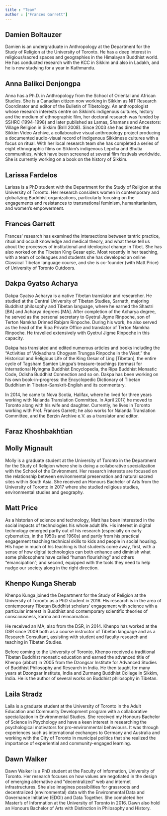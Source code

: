 ```yaml
---
title : "Team"
author : ["Frances Garrett"]
---
```

## Damien Boltauzer

Damien is an undergraduate in Anthropology at the Department for the Study of Religion at the University of Toronto. He has a deep interest in religious/sacred spaces and geographies in the Himalayan Buddhist world. He has conducted research with the KCC in Sikkim and also in Ladakh, and he is now studying for a year in Kathmandu.

## Anna Balikci Denjongpa

Anna has a Ph.D. in Anthropology from the School of Oriental and African Studies. She is a Canadian citizen now working in Sikkim as NIT Research Coordinator and editor of the Bulletin of Tibetology. An anthropologist whose research interests centre on Sikkim’s indigenous cultures, history and the medium of ethnographic film, her doctoral research was funded by SSHRC (1994-1998) and later published as Lamas, Shamans and Ancestors: Village Religion in Sikkim (Brill 2008). Since 2003 she has directed the Sikkim Video Archive, a collaborative visual anthropology project producing a documented audio-visual record of indigenous Sikkimese cultures with a focus on ritual. With her local research team she has completed a series of eight ethnographic films on Sikkim’s indigenous Lepcha and Bhutia communities, which have been screened at several film festivals worldwide. She is currently working on a book on the history of Sikkim.

## Larissa Fardelos

Larissa is a PhD student with the Department for the Study of Religion at the University of Toronto. Her research considers women in contemporary and globalizing Buddhist organizations, particularly focusing on the engagements and resistances to transnational feminism, humanitarianism, and women’s empowerment.

## Frances Garrett

Frances' research has examined the intersections between tantric practice, ritual and occult knowledge and medical theory, and what these tell us about the processes of institutional and ideological change in Tibet. She has also worked on the Tibetan King Gesar epic. Most recently in her teaching, with a team of colleagues and students she has developed an online Classical Tibetan language course, and she is co-founder (with Matt Price) of University of Toronto Outdoors.

## Dakpa Gyatso Acharya

Dakpa Gyatso Acharya is a native Tibetan translator and researcher. He studied at the Central University of Tibetan Studies, Sarnath, majoring Buddhist philosophy and Tibetan language, where he earned the Shastri [BA] and Acharya degrees [MA]. After completion of the Acharya degree, he served as the personal secretary to Gyetrul Jigme Rinpoche, son of Terton Namkha Drimed Rabjam Rinpoche. During his work, he also served as the head of the Ripa Private Office and translator of Terton Namkha Rinpoche. He travelled extensively with Gyetrul Jigme Rinpoche in this capacity.

Dakpa has translated and edited numerous articles and books including the “Activities of Vidyadhara Chogyam Trungpa Rinpoche in the West,” the Historical and Religious Life of the King Gesar of Ling [Tibetan], the entire cycle of Tagsham Samten Lingpa’s treasure-teachings (termas) for International Nyingma Buddhist Encyclopedia, the Ripa Buddhist Monastic Code, Odisha Buddhist Connection and so on. Dakpa has been working on his own book-in-progress: the Encyclopedic Dictionary of Tibetan Buddhism in Tibetan-Sanskrit-English and its commentary.

In 2014, he came to Nova Scotia, Halifax, where he lived for three years working with Nalanda Translation Committee. In April 2017, he moved to Toronto along with his wife and daughter. Currently, he lives in Toronto working with Prof. Frances Garrett; he also works for Nalanda Translation Committee, and the Berzin Archive e.V. as a translator and editor.

## Faraz Khoshbakhtian


## Molly Mignault

Molly is a graduate student at the University of Toronto in the Department for the Study of Religion where she is doing a collaborative specialization with the School of the Environment. Her research interests are focused on the relationship between environmental preservation and natural sacred sites within South Asia. She received an Honours Bachelor of Arts from the University of Toronto in 2017 where she studied religious studies, environmental studies and geography.

## Matt Price

As a historian of science and technology, Matt has been interested in the social impacts of technologies his whole adult life. His interest in digital technology emerged partly out of his research (especially on early cybernetics, in the 1950s and 1960s) and partly from his practical engagement teaching technical skills to kids and people in social housing. HIs hope in much of his teaching is that students come away, first, with a sense of how digital technologies can both enhance and diminish what some philosophers have called “human flourishing” and others “emancipation”; and second, equipped with the tools they need to help nudge our society along in the right direction.

## Khenpo Kunga Sherab

Khenpo Kunga joined the Department for the Study of Religion at the University of Toronto as a PhD student in 2016. His research is in the area of contemporary Tibetan Buddhist scholars’ engagement with science with a particular interest in Buddhist and contemporary scientific theories of consciousness, karma and reincarnation.

He received an MA, also from the DSR, in 2014. Khenpo has worked at the DSR since 2009 both as a course instructor of Tibetan language and as a Research Consultant, assisting with student and faculty research and teaching in Tibetan Studies.

Before coming to the University of Toronto, Khenpo received a traditional Tibetan Buddhist monastic education and earned the advanced title of Khenpo (abbot) in 2005 from the Dzongsar Institute for Advanced Studies of Buddhist Philosophy and Research in India. He then taught for many years at Dzongsar Institute, India and Zurmang Buddhist College in Sikkim, India. He is the author of several works on Buddhist philosophy in Tibetan.

## Laila Stradz

Laila is a graduate student at the University of Toronto in the Adult Education and Community Development program with a collaborative specialization in Environmental Studies. She received my Honours Bachelor of Science in Psychology and have a keen interest in researching the psychological motivators for pro-environmental behaviours. It was through experiences such as international exchanges to Germany and Australia and working with the City of Toronto in municipal politics that she realized the importance of experiential and community-engaged learning.

## Dawn Walker

Dawn Walker is a PhD student at the Faculty of Information, University of Toronto. Her research focuses on how values are negotiated in the design of emerging alternative and "decentralized" web and internet infrastructures. She also imagines possibilities for grassroots and decentralized (environmental) data with the Environmental Data and Governance Initiative (EDGI) and Data Together. She completed her Master’s of Information at the University of Toronto in 2016. Dawn also hold an Honours Bachelor of Arts with Distinction in Philosophy and History.
